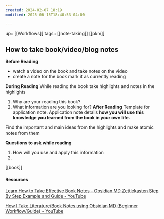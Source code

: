 ```yaml
---
created: 2024-02-07 18:19
modified: 2025-06-15T18:40:53-04:00

---
```

up::  [[Workflows]]
tags:: [[note-taking]] [[pkm]]
## How to take book/video/blog notes

**Before Reading**
- watch a video on the book and take notes on the video
- create a note for the book mark it as currently reading

**During Reading**
While reading the book take highlights and notes in the highlights
1. Why are your reading this book?
2. What information are you looking for?
**After Reading**
Template for application note.
	Application note details **how you will use this knowledge you learned from the book in your own life.**

Find the important and main ideas from the highlights and make atomic notes from them

**Questions to ask while reading**
1. How will you use and apply this information
2.

[[book]]

#### Resources
[Learn How to Take Effective Book Notes - Obsidian MD Zettlekasten Step By Step Example and Guide - YouTube](https://www.youtube.com/watch?v=WlwyYwP3HLg)

[How I Take Literature/Book Notes using Obsidian MD (Beginner Workflow/Guide) - YouTube](https://www.youtube.com/watch?v=z2NW1iVlkp8)
